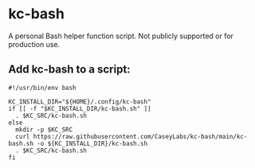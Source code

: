 # kc-bash

A personal Bash helper function script. Not publicly supported or for production use.

## Add kc-bash to a script:

```
#!/usr/bin/env bash

KC_INSTALL_DIR="${HOME}/.config/kc-bash"
if [[ -f "$KC_INSTALL_DIR/kc-bash.sh" ]]
  . $KC_SRC/kc-bash.sh
else
  mkdir -p $KC_SRC
  curl https://raw.githubusercontent.com/CaseyLabs/kc-bash/main/kc-bash.sh -o ${KC_INSTALL_DIR}/kc-bash.sh
  . $KC_SRC/kc-bash.sh
fi
```
